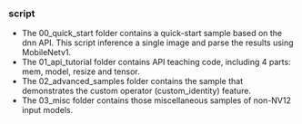 ### script

- The 00_quick_start folder contains a quick-start sample based on the dnn API.
  This script inference a single image and parse the results using MobileNetv1.
- The 01_api_tutorial folder contains API teaching code, including 4 parts: mem, model, resize and tensor.
- The 02_advanced_samples folder contains the sample that demonstrates the custom operator (custom_identity) feature.
- The 03_misc folder contains those miscellaneous samples of non-NV12 input models.
